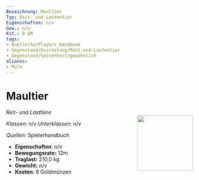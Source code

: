 ```yaml
---
Bezeichnung: Maultier
Typ: Reit- und Lastentier
Eigenschaften: n/v
Gew.: n/v
Kst.: 8 GM
tags:
- Quelle/5e/Players_Handbook
- Gegenstand/Ausrüstung/Reit-und-Lastentier
- Gegenstand/Seltenheit/gewöhnlich
aliases:
- Mule
---
```

# Maultier
*Reit- und Lasttiere*  
<img src="Symbolik/Gegenstände.webp" align="right" width="150">

_Klassen:_ n/v 
_Unterklassen:_  n/v

_Quellen:_ Spielerhandbuch

- **Eigenschaften**: n/v
- **Bewegungsrate:** 12m
- **Traglast:** 210,0 kg
- **Gewicht:** n/v
- **Kosten**: 8 Goldmünzen